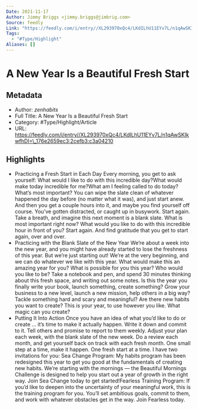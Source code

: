 ```yaml
---
Date: 2021-11-17
Author: Jimmy Briggs <jimmy.briggs@jimbrig.com>
Source: feedly
Link: "https://feedly.com/i/entry//XL293970xQc4/LKdILhU11EYv7L/n1qAwSKIkwfhDI=_176e2659ec3:2cefb3:c3a04210"
Tags:
  - "#Type/Highlight"
Aliases: []
---
```


# A New Year Is a Beautiful Fresh Start

## Metadata

* Author: *zenhabits*
* Full Title: A New Year Is a Beautiful Fresh Start
* Category: #Type/Highlight/Article
* URL: https://feedly.com/i/entry//XL293970xQc4/LKdILhU11EYv7L/n1qAwSKIkwfhDI=\_176e2659ec3:2cefb3:c3a04210

## Highlights

* Practicing a Fresh Start in Each Day
  Every morning, you get to ask yourself:
  What would I like to do with this incredible day?What would make today incredible for me?What am I feeling called to do today? What’s most important?
  You can wipe the slate clean of whatever happened the day before (no matter what it was), and just start anew.
  And then you get a couple hours into it, and maybe you find yourself off course. You’ve gotten distracted, or caught up in busywork.
  Start again.
  Take a breath, and imagine this next moment is a blank slate. What is most important right now? What would you like to do with this incredible hour in front of you?
  Start again. And find gratitude that you get to start again, over and over.
* Practicing with the Blank Slate of the New Year
  We’re about a week into the new year, and you might have already started to lose the freshness of this year. But we’re just starting out! We’re at the very beginning, and we can do whatever we like with this year.
  What would make this an amazing year for you?
  What is possible for you this year?
  Who would you like to be?
  Take a notebook and pen, and spend 30 minutes thinking about this fresh space, and writing out some notes.
  Is this the year you finally write your book, launch something, create something? Grow your business to a new level, launch a new mission, help others in a big way? Tackle something hard and scary and meaningful?
  Are there new habits you want to create?
  This is your year, to use however you like. What magic can you create?
* Putting It Into Action
  Once you have an idea of what you’d like to do or create … it’s time to make it actually happen.
  Write it down and commit to it. Tell others and promise to report to them weekly. Adjust your plan each week, with the blank slate of the new week. Do a review each month, and get yourself back on track with each fresh month.
  One small step at a time, make it happen. One fresh start at a time.
  I have two invitations for you:
  Sea Change Program: My habits program has been redesigned this year to get you good at the fundamentals of creating new habits. We’re starting with the mornings — the Beautiful Mornings Challenge is designed to help you start out a year of growth in the right way. Join Sea Change today to get started!Fearless Training Program: If you’d like to deepen into the uncertainty of your meaningful work, this is the training program for you. You’ll set ambitious goals, commit to them, and work with whatever obstacles get in the way. Join Fearless today.
